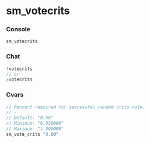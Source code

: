 # sm_votecrits

### Console

```go
sm_votecrits
```

### Chat

```go
!votecrits
// or
/votecrits
```

### Cvars

```go
// Percent required for successful random crits vote.
// -
// Default: "0.60"
// Minimum: "0.050000"
// Maximum: "1.000000"
sm_vote_crits "0.60"
```
